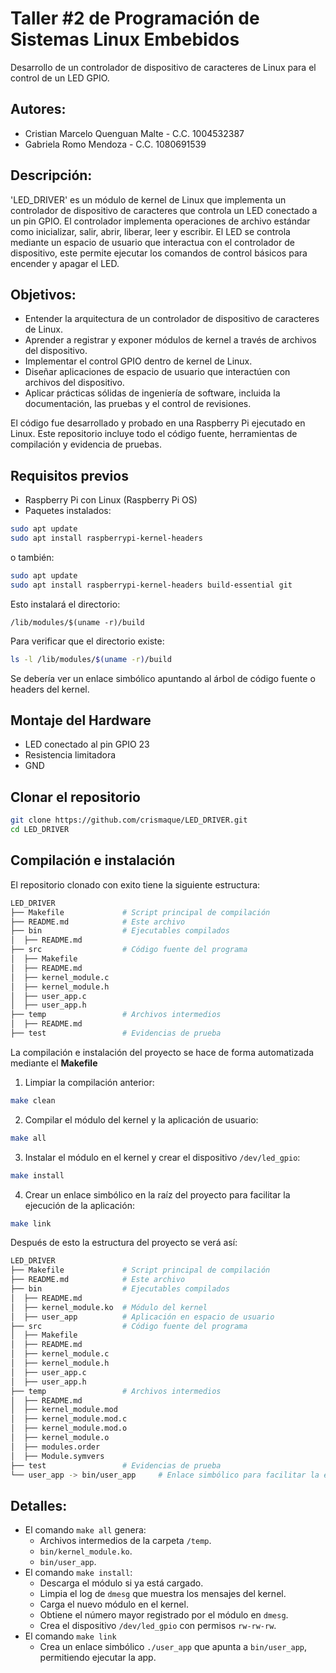 # Taller #2 de Programación de Sistemas Linux Embebidos

Desarrollo de un controlador de dispositivo de caracteres de Linux para el control de un LED GPIO.

## Autores:
- Cristian Marcelo Quenguan Malte - C.C. 1004532387
- Gabriela Romo Mendoza - C.C. 1080691539

## Descripción:
'LED_DRIVER' es un módulo de kernel de Linux que implementa un controlador de dispositivo de caracteres que controla un LED conectado a un pin GPIO. El controlador implementa operaciones de archivo estándar como inicializar, salir, abrir, liberar, leer y escribir. El LED se controla mediante un espacio de usuario que interactua con el controlador de dispositivo, este permite ejecutar los comandos de control básicos para encender y apagar el LED.

## Objetivos:
- Entender la arquitectura de un controlador de dispositivo de caracteres de Linux.
- Aprender a registrar y exponer módulos de kernel a través de archivos del dispositivo.
- Implementar el control GPIO dentro de kernel de Linux.
- Diseñar aplicaciones de espacio de usuario que interactúen con archivos del dispositivo.
- Aplicar prácticas sólidas de ingeniería de software, incluida la documentación, las pruebas y el control de revisiones.

El código fue desarrollado y probado en una Raspberry Pi ejecutado en Linux. Este repositorio incluye todo el código fuente, herramientas de compilación y evidencia de pruebas. 

## Requisitos previos
- Raspberry Pi con Linux (Raspberry Pi OS)
- Paquetes instalados:

```bash
sudo apt update
sudo apt install raspberrypi-kernel-headers
```
o también:

```bash
sudo apt update
sudo apt install raspberrypi-kernel-headers build-essential git
```
Esto instalará el directorio:

`/lib/modules/$(uname -r)/build`

Para verificar que el directorio existe:
```bash
ls -l /lib/modules/$(uname -r)/build
```
Se debería ver un enlace simbólico apuntando al árbol de código fuente o headers del kernel.

## Montaje del Hardware 
- LED conectado al pin GPIO 23
- Resistencia limitadora
- GND

## Clonar el repositorio

```bash
git clone https://github.com/crismaque/LED_DRIVER.git
cd LED_DRIVER
```
## Compilación e instalación

El repositorio clonado con exito tiene la siguiente estructura:

```bash
LED_DRIVER
├── Makefile             # Script principal de compilación 
├── README.md            # Este archivo
├── bin                  # Ejecutables compilados
│  ├── README.md
├── src                  # Código fuente del programa
│  ├── Makefile
│  ├── README.md
│  ├── kernel_module.c
│  ├── kernel_module.h
│  ├── user_app.c
│  ├── user_app.h
├── temp                 # Archivos intermedios
│  ├── README.md
├── test                 # Evidencias de prueba
```

La compilación e instalación del proyecto se hace de forma automatizada mediante el **Makefile**

1. Limpiar la compilación anterior:
```bash
make clean    
```
2. Compilar el módulo del kernel y la aplicación de usuario:
```bash
make all  
```
3. Instalar el módulo en el kernel y crear el dispositivo `/dev/led_gpio`:
```bash
make install  
```
4. Crear un enlace simbólico en la raíz del proyecto para facilitar la ejecución de la aplicación:
```bash
make link  
```

Después de esto la estructura del proyecto se verá así:
```bash
LED_DRIVER
├── Makefile             # Script principal de compilación 
├── README.md            # Este archivo
├── bin                  # Ejecutables compilados
│  ├── README.md
│  ├── kernel_module.ko  # Módulo del kernel
│  ├── user_app          # Aplicación en espacio de usuario
├── src                  # Código fuente del programa
│  ├── Makefile
│  ├── README.md
│  ├── kernel_module.c
│  ├── kernel_module.h
│  ├── user_app.c
│  ├── user_app.h
├── temp                 # Archivos intermedios
│  ├── README.md
│  ├── kernel_module.mod
│  ├── kernel_module.mod.c
│  ├── kernel_module.mod.o
│  ├── kernel_module.o
│  ├── modules.order
│  ├── Module.symvers
├── test                 # Evidencias de prueba
└── user_app -> bin/user_app     # Enlace simbólico para facilitar la ejecución
```

## Detalles:
* El comando `make all` genera:
  - Archivos intermedios de la carpeta `/temp`.
  - `bin/kernel_module.ko`.
  - `bin/user_app`.
* El comando `make install`:
  - Descarga el módulo si ya está cargado.
  - Limpia el log de `dmesg` que muestra los mensajes del kernel.
  - Carga el nuevo módulo en el kernel.
  - Obtiene el número mayor registrado por el módulo en `dmesg`.
  - Crea el dispositivo `/dev/led_gpio` con permisos `rw-rw-rw`.
* El comando `make link`
  - Crea un enlace simbólico `./user_app` que apunta a `bin/user_app`, permitiendo ejecutar la app.







  










